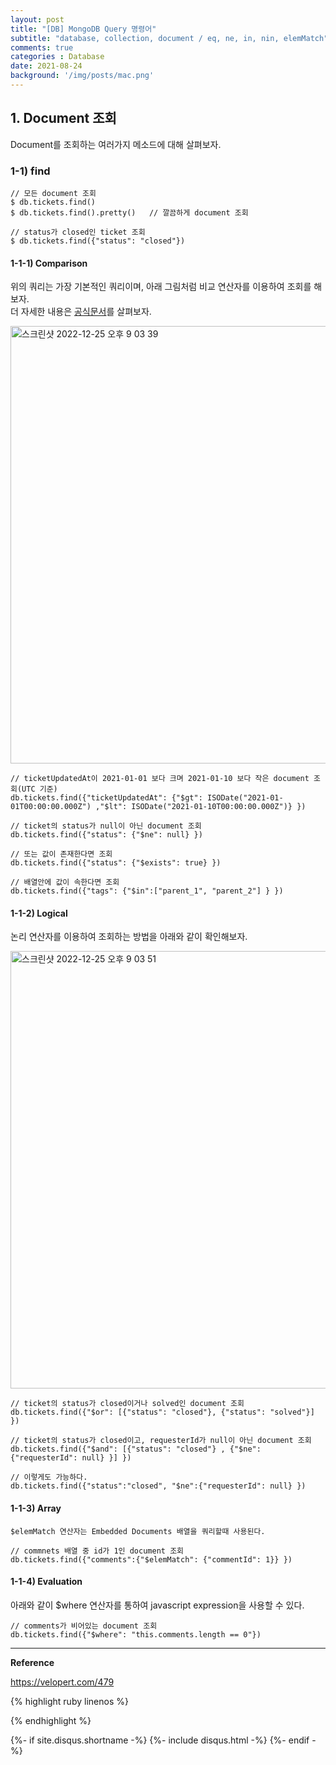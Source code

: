 ```yaml
---
layout: post
title: "[DB] MongoDB Query 명령어"
subtitle: "database, collection, document / eq, ne, in, nin, elemMatch"
comments: true
categories : Database
date: 2021-08-24
background: '/img/posts/mac.png'
---
```


## 1. Document 조회   

Document를 조회하는 여러가지 메소드에 대해 살펴보자.   

### 1-1) find   

```
// 모든 document 조회    
$ db.tickets.find()   
$ db.tickets.find().pretty()   // 깔끔하게 document 조회     

// status가 closed인 ticket 조회   
$ db.tickets.find({"status": "closed"})   
```

#### 1-1-1) Comparison   

위의 쿼리는 가장 기본적인 쿼리이며, 아래 그림처럼 비교 연산자를 
이용하여 조회를 해보자.   
더 자세한 내용은 [공식문서](https://www.mongodb.com/docs/v3.2/reference/operator/query/)를 
살펴보자.   

<img width="700" alt="스크린샷 2022-12-25 오후 9 03 39" src="https://user-images.githubusercontent.com/26623547/209467236-1f7134d0-524f-4979-a31d-180730cabcac.png">   

```
// ticketUpdatedAt이 2021-01-01 보다 크며 2021-01-10 보다 작은 document 조회(UTC 기준) 
db.tickets.find({"ticketUpdatedAt": {"$gt": ISODate("2021-01-01T00:00:00.000Z") ,"$lt": ISODate("2021-01-10T00:00:00.000Z")} })
```

```
// ticket의 status가 null이 아닌 document 조회   
db.tickets.find({"status": {"$ne": null} })

// 또는 값이 존재한다면 조회
db.tickets.find({"status": {"$exists": true} })
```

```
// 배열안에 값이 속한다면 조회 
db.tickets.find({"tags": {"$in":["parent_1", "parent_2"] } })
```

#### 1-1-2) Logical   

논리 연산자를 이용하여 조회하는 방법을 아래와 같이 확인해보자.   

<img width="700" alt="스크린샷 2022-12-25 오후 9 03 51" src="https://user-images.githubusercontent.com/26623547/209467697-3ab2efa6-f07c-49e6-8a47-9b7fb2d928ff.png">   

```
// ticket의 status가 closed이거나 solved인 document 조회  
db.tickets.find({"$or": [{"status": "closed"}, {"status": "solved"}] })
```

```
// ticket의 status가 closed이고, requesterId가 null이 아닌 document 조회   
db.tickets.find({"$and": [{"status": "closed"} , {"$ne": {"requesterId": null} }] })     

// 이렇게도 가능하다.  
db.tickets.find({"status":"closed", "$ne":{"requesterId": null} })
```

#### 1-1-3) Array   

`$elemMatch 연산자는 Embedded Documents 배열을 쿼리할때 사용된다.`    

```
// commnets 배열 중 id가 1인 document 조회   
db.tickets.find({"comments":{"$elemMatch": {"commentId": 1}} })
```


#### 1-1-4) Evaluation   

아래와 같이 $where 연산자를 통하여 javascript expression을 사용할 수 있다.   

```
// comments가 비어있는 document 조회   
db.tickets.find({"$where": "this.comments.length == 0"})
```


- - -   

**Reference**

<https://velopert.com/479>    

{% highlight ruby linenos %}


{% endhighlight %}


{%- if site.disqus.shortname -%}
    {%- include disqus.html -%}
{%- endif -%}

